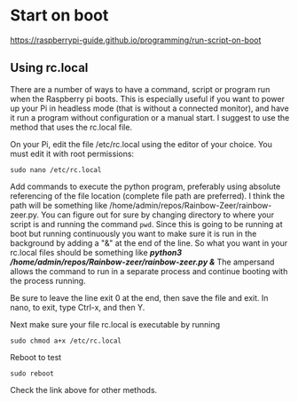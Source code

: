 # Start on boot

https://raspberrypi-guide.github.io/programming/run-script-on-boot

## Using rc.local

There are a number of ways to have a command, script or program run when the Raspberry pi boots. This is especially useful if you want to power up your Pi in headless mode (that is without a connected monitor), and have it run a program without configuration or a manual start. I suggest to use the method that uses the rc.local file.

On your Pi, edit the file /etc/rc.local using the editor of your choice. You must edit it with root permissions:
``` 
sudo nano /etc/rc.local
```

Add commands to execute the python program, preferably using absolute referencing of the file location (complete file path are preferred). I think the path will be something like /home/admin/repos/Rainbow-Zeer/rainbow-zeer.py.  You can figure out for sure by changing directory to where your script is and running the command ```pwd```.  Since this is going to be running at boot but running continuously you want to make sure it is run in the background by adding a "&" at the end of the line.  So what you want in your rc.local files should be something like ***python3 /home/admin/repos/Rainbow-zeer/rainbow-zeer.py &***
The ampersand allows the command to run in a separate process and continue booting with the process running.

Be sure to leave the line exit 0 at the end, then save the file and exit. In nano, to exit, type Ctrl-x, and then Y.

Next make sure your file rc.local is executable by running 
```
sudo chmod a+x /etc/rc.local
```

Reboot to test

``` 
sudo reboot
```

Check the link above for other methods.
